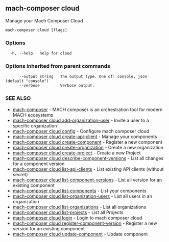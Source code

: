 ## mach-composer cloud

Manage your Mach Composer Cloud

```
mach-composer cloud [flags]
```

### Options

```
  -h, --help   help for cloud
```

### Options inherited from parent commands

```
      --output string   The output type. One of: console, json (default "console")
      --verbose         Verbose output.
```

### SEE ALSO

* [mach-composer](mach-composer.md)	 - MACH composer is an orchestration tool for modern MACH ecosystems
* [mach-composer cloud add-organization-user](mach-composer_cloud_add-organization-user.md)	 - Invite a user to a specific organization
* [mach-composer cloud config](mach-composer_cloud_config.md)	 - Configure mach composer cloud
* [mach-composer cloud create-api-client](mach-composer_cloud_create-api-client.md)	 - Manage your components
* [mach-composer cloud create-component](mach-composer_cloud_create-component.md)	 - Register a new component
* [mach-composer cloud create-organization](mach-composer_cloud_create-organization.md)	 - Create a new organization
* [mach-composer cloud create-project](mach-composer_cloud_create-project.md)	 - Create a new Project
* [mach-composer cloud describe-component-versions](mach-composer_cloud_describe-component-versions.md)	 - List all changes for a component version
* [mach-composer cloud list-api-clients](mach-composer_cloud_list-api-clients.md)	 - List existing API clients (without secret)
* [mach-composer cloud list-component-versions](mach-composer_cloud_list-component-versions.md)	 - List all version for an existing component
* [mach-composer cloud list-components](mach-composer_cloud_list-components.md)	 - List your components
* [mach-composer cloud list-organization-users](mach-composer_cloud_list-organization-users.md)	 - List all users in an organization
* [mach-composer cloud list-organizations](mach-composer_cloud_list-organizations.md)	 - List all organizations
* [mach-composer cloud list-projects](mach-composer_cloud_list-projects.md)	 - List all Projects
* [mach-composer cloud login](mach-composer_cloud_login.md)	 - Login to mach composer cloud
* [mach-composer cloud register-component-version](mach-composer_cloud_register-component-version.md)	 - Register a new version for an existing component
* [mach-composer cloud update-component](mach-composer_cloud_update-component.md)	 - Update component

